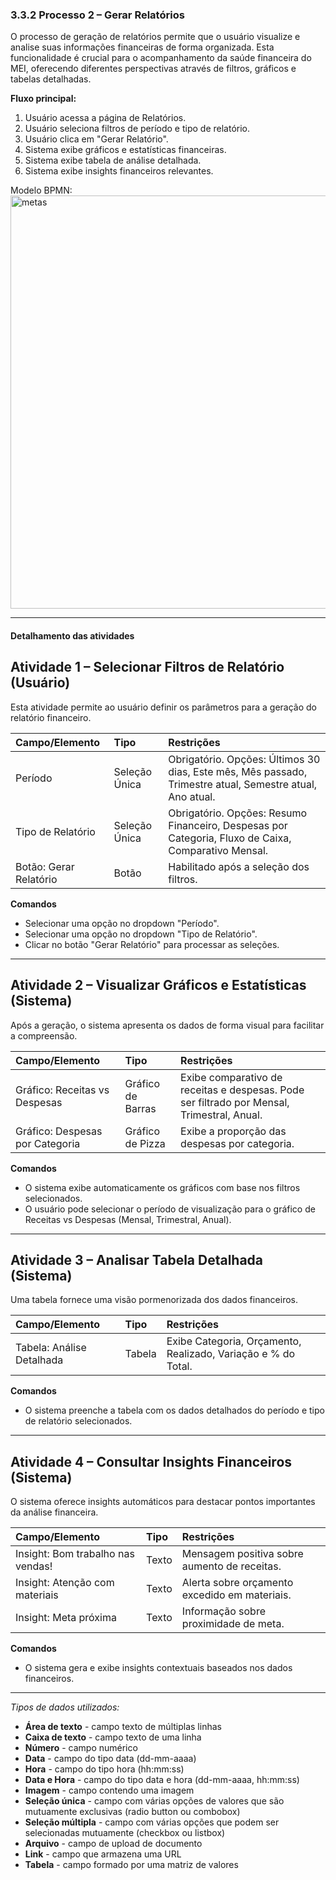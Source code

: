 ### 3.3.2 Processo 2 – Gerar Relatórios

O processo de geração de relatórios permite que o usuário visualize e analise suas informações financeiras de forma organizada. Esta funcionalidade é crucial para o acompanhamento da saúde financeira do MEI, oferecendo diferentes perspectivas através de filtros, gráficos e tabelas detalhadas.

**Fluxo principal:**
1. Usuário acessa a página de Relatórios.
2. Usuário seleciona filtros de período e tipo de relatório.
3. Usuário clica em "Gerar Relatório".
4. Sistema exibe gráficos e estatísticas financeiras.
5. Sistema exibe tabela de análise detalhada.
6. Sistema exibe insights financeiros relevantes.

Modelo BPMN:<img width="1081" height="661" alt="metas" src="https://github.com/user-attachments/assets/02e97d18-d857-4142-ae08-6fc4c11815f3" />



---

#### Detalhamento das atividades

## Atividade 1 – Selecionar Filtros de Relatório (Usuário)

Esta atividade permite ao usuário definir os parâmetros para a geração do relatório financeiro.

| Campo/Elemento     | Tipo          | Restrições                                  |
|:-------------------|:--------------|:--------------------------------------------|
| Período            | Seleção Única | Obrigatório. Opções: Últimos 30 dias, Este mês, Mês passado, Trimestre atual, Semestre atual, Ano atual. |
| Tipo de Relatório  | Seleção Única | Obrigatório. Opções: Resumo Financeiro, Despesas por Categoria, Fluxo de Caixa, Comparativo Mensal. |
| Botão: Gerar Relatório | Botão         | Habilitado após a seleção dos filtros.      |

**Comandos**
- Selecionar uma opção no dropdown "Período".
- Selecionar uma opção no dropdown "Tipo de Relatório".
- Clicar no botão "Gerar Relatório" para processar as seleções.

---

## Atividade 2 – Visualizar Gráficos e Estatísticas (Sistema)

Após a geração, o sistema apresenta os dados de forma visual para facilitar a compreensão.

| Campo/Elemento           | Tipo   | Restrições                                  |
|:-------------------------|:-------|:--------------------------------------------|
| Gráfico: Receitas vs Despesas | Gráfico de Barras | Exibe comparativo de receitas e despesas. Pode ser filtrado por Mensal, Trimestral, Anual. |
| Gráfico: Despesas por Categoria | Gráfico de Pizza | Exibe a proporção das despesas por categoria. |

**Comandos**
- O sistema exibe automaticamente os gráficos com base nos filtros selecionados.
- O usuário pode selecionar o período de visualização para o gráfico de Receitas vs Despesas (Mensal, Trimestral, Anual).

---

## Atividade 3 – Analisar Tabela Detalhada (Sistema)

Uma tabela fornece uma visão pormenorizada dos dados financeiros.

| Campo/Elemento         | Tipo    | Restrições                                  |
|:-----------------------|:--------|:--------------------------------------------|
| Tabela: Análise Detalhada | Tabela  | Exibe Categoria, Orçamento, Realizado, Variação e % do Total. |

**Comandos**
- O sistema preenche a tabela com os dados detalhados do período e tipo de relatório selecionados.

---

## Atividade 4 – Consultar Insights Financeiros (Sistema)

O sistema oferece insights automáticos para destacar pontos importantes da análise financeira.

| Campo/Elemento           | Tipo   | Restrições                                  |
|:-------------------------|:-------|:--------------------------------------------|
| Insight: Bom trabalho nas vendas! | Texto  | Mensagem positiva sobre aumento de receitas. |
| Insight: Atenção com materiais | Texto  | Alerta sobre orçamento excedido em materiais. |
| Insight: Meta próxima    | Texto  | Informação sobre proximidade de meta.       |

**Comandos**
- O sistema gera e exibe insights contextuais baseados nos dados financeiros.

---

_Tipos de dados utilizados:_

*   **Área de texto** - campo texto de múltiplas linhas
*   **Caixa de texto** - campo texto de uma linha
*   **Número** - campo numérico
*   **Data** - campo do tipo data (dd-mm-aaaa)
*   **Hora** - campo do tipo hora (hh:mm:ss)
*   **Data e Hora** - campo do tipo data e hora (dd-mm-aaaa, hh:mm:ss)
*   **Imagem** - campo contendo uma imagem
*   **Seleção única** - campo com várias opções de valores que são mutuamente exclusivas (radio button ou combobox)
*   **Seleção múltipla** - campo com várias opções que podem ser selecionadas mutuamente (checkbox ou listbox)
*   **Arquivo** - campo de upload de documento
*   **Link** - campo que armazena uma URL
*   **Tabela** - campo formado por uma matriz de valores
